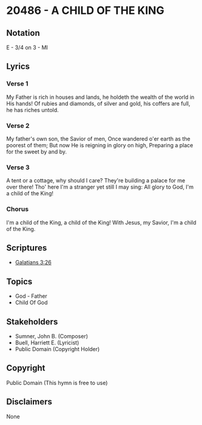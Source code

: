 # 20486 - A CHILD OF THE KING

## Notation

E - 3/4 on 3 - MI

## Lyrics

### Verse 1

My Father is rich in houses and lands, he holdeth the wealth of the world in His hands! Of rubies and diamonds, of silver and gold, his coffers are full, he has riches untold.

### Verse 2

My father's own son, the Savior of men, Once wandered o'er earth as the poorest of them; But now He is reigning in glory on high, Preparing a place for the sweet by and by.

### Verse 3

A tent or a cottage, why should I care? They're building a palace for me over there! Tho' here I'm a stranger yet still I may sing: All glory to God, I'm a child of the King!

### Chorus

I'm a child of the King, a child of the King! With Jesus, my Savior, I'm a child of the King.


## Scriptures

- [Galatians 3:26](https://www.biblegateway.com/passage/?search=Galatians%203%3A26)

## Topics

- God - Father
- Child Of God

## Stakeholders

- Sumner, John B. (Composer)
- Buell, Harriett E. (Lyricist)
- Public Domain (Copyright Holder)

## Copyright

Public Domain
(This hymn is free to use)

## Disclaimers

None

